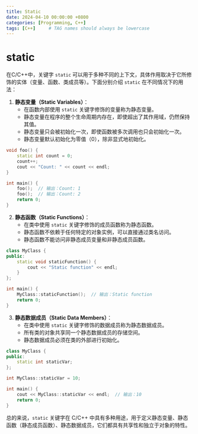 ```yaml
---
title: Static
date: 2024-04-10 00:00:00 +0800
categories: [Programming, C++]
tags: [C++]     # TAG names should always be lowercase
---
```


# static

在C/C++中，关键字 `static` 可以用于多种不同的上下文，具体作用取决于它所修饰的实体（变量、函数、类成员等）。下面分别介绍 `static` 在不同情况下的用法：

1. **静态变量（Static Variables）**：
   - 在函数内部使用 `static` 关键字修饰的变量称为静态变量。
   - 静态变量在程序的整个生命周期内存在，即使超出了其作用域，仍然保持其值。
   - 静态变量只会被初始化一次，即使函数被多次调用也只会初始化一次。
   - 静态变量默认初始化为零值（0），除非显式地初始化。

```cpp
void foo() {
    static int count = 0;
    count++;
    cout << "Count: " << count << endl;
}

int main() {
    foo();  // 输出：Count: 1
    foo();  // 输出：Count: 2
    return 0;
}
```

2. **静态函数（Static Functions）**：
   - 在类中使用 `static` 关键字修饰的成员函数称为静态函数。
   - 静态函数不依赖于任何特定的对象实例，可以直接通过类名访问。
   - 静态函数不能访问非静态成员变量和非静态成员函数。

```cpp
class MyClass {
public:
    static void staticFunction() {
        cout << "Static function" << endl;
    }
};

int main() {
    MyClass::staticFunction();  // 输出：Static function
    return 0;
}
```

3. **静态数据成员（Static Data Members）**：
   - 在类中使用 `static` 关键字修饰的数据成员称为静态数据成员。
   - 所有类的对象共享同一个静态数据成员的存储空间。
   - 静态数据成员必须在类的外部进行初始化。

```cpp
class MyClass {
public:
    static int staticVar;
};

int MyClass::staticVar = 10;

int main() {
    cout << MyClass::staticVar << endl;  // 输出：10
    return 0;
}
```



总的来说，`static` 关键字在 C/C++ 中具有多种用途，用于定义静态变量、静态函数（静态成员函数）、静态数据成员，它们都具有共享性和独立于对象的特性。